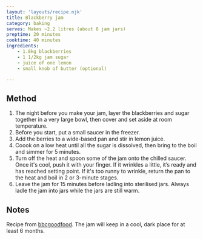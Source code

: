 ```yaml
---
layout: 'layouts/recipe.njk'
title: Blackberry jam
category: baking
serves: Makes ~2.2 litres (about 8 jam jars)
preptime: 20 minutes
cooktime: 40 minutes
ingredients:
    - 1.8kg blackberries
    - 1 1/2kg jam sugar
    - juice of one lemon
    - small knob of butter (optional)

---
```


## Method
1. The night before you make your jam, layer the blackberries and sugar together in a very large bowl, then cover and set aside at room temperature. 
2. Before you start, put a small saucer in the freezer.
3. Add the berries to a wide-based pan and stir in lemon juice.
4. Coook on a low heat until all the sugar is dissolved, then bring to the boil and simmer for 5 minutes.
5. Turn off the heat and spoon some of the jam onto the chilled saucer. Once it's cool, push it with your finger. If it wrinkles a little, it’s ready and has reached setting point. If it's too runny to wrinkle, return the pan to the heat and boil in 2 or 3-minute stages.
6. Leave the jam for 15 minutes before ladling into sterilised jars. Always ladle the jam into jars while the jars are still warm.

## Notes
Recipe from [bbcgoodfood](https://www.bbcgoodfood.com/recipes/blackberry-jam). The jam will keep in a cool, dark place for at least 6 months. 